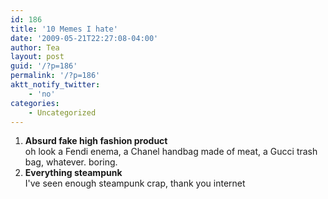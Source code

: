 ```yaml
---
id: 186
title: '10 Memes I hate'
date: '2009-05-21T22:27:08-04:00'
author: Tea
layout: post
guid: '/?p=186'
permalink: '/?p=186'
aktt_notify_twitter:
    - 'no'
categories:
    - Uncategorized
---
```


1. **Absurd fake high fashion product**  
    oh look a Fendi enema, a Chanel handbag made of meat, a Gucci trash bag, whatever. boring.
2. **Everything steampunk**  
    I've seen enough steampunk crap, thank you internet